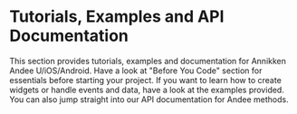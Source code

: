 # Tutorials, Examples and API Documentation

This section provides tutorials, examples and documentation for Annikken Andee U/iOS/Android. Have a look at "Before You Code" section for essentials before starting your project. If you want to learn how to create widgets or handle events and data, have a look at the examples provided. You can also jump straight into our API documentation for Andee methods.
